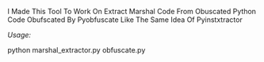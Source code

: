I Made This Tool To Work On Extract Marshal Code From Obuscated Python Code Obufscated By Pyobfuscate Like The Same Idea Of Pyinstxtractor

*Usage:*

python marshal_extractor.py obfuscate.py

